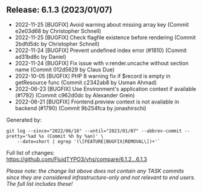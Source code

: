 ## Release: 6.1.3 (2023/01/07)

* 2022-11-25 [BUGFIX] Avoid warning about missing array key (Commit e2e03d68 by Christopher Schnell)
* 2022-11-25 [BUGFIX] Check flagfile existence before rendering (Commit 2bdfd5dc by Christopher Schnell)
* 2022-11-24 [BUGFIX] Prevent undefined index error (#1810) (Commit ad31bd8c by Daniel)
* 2022-11-24 [BUGFIX] Fix issue with v:render.uncache without section name (Commit 012d5629 by Claus Due)
* 2022-10-05 [BUGFIX] PHP 8 warning fix if $record is empty in getResource func (Commit c2342ab8 by Usman Ahmad)
* 2022-06-23 [BUGFIX] Use Environment's application context if available (#1792) (Commit c962d0dc by Alexander Grein)
* 2022-06-21 [BUGFIX] Frontend.preview context is not available in backend (#1790) (Commit 9b254fca by jonashirschi)

Generated by:

```
git log --since="2022/06/16" --until="2023/01/07" --abbrev-commit --pretty='%ad %s (Commit %h by %an)' \
    --date=short | egrep '(\[FEATURE|BUGFIX|REMOVAL\])+'`
```

Full list of changes: https://github.com/FluidTYPO3/vhs/compare/6.1.2...6.1.3

*Please note: the change list above does not contain any TASK commits since they are considered 
infrastructure-only and not relevant to end users. The full list includes these!*

